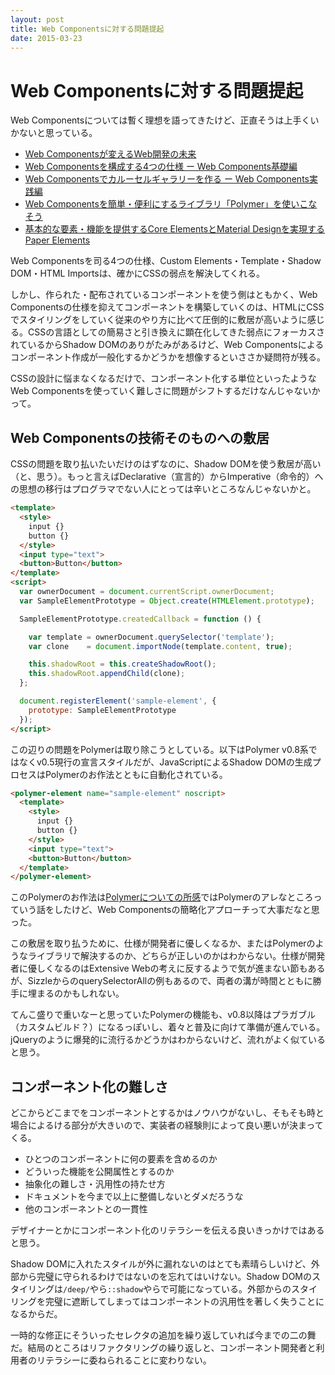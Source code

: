 ```yaml
---
layout: post
title: Web Componentsに対する問題提起
date: 2015-03-23
---
```


# Web Componentsに対する問題提起

Web Componentsについては暫く理想を語ってきたけど、正直そうは上手くいかないと思っている。

- [Web Componentsが変えるWeb開発の未来](https://html5experts.jp/1000ch/8906/)
- [Web Componentsを構成する4つの仕様 ー Web Components基礎編](https://html5experts.jp/1000ch/11142/)
- [Web Componentsでカルーセルギャラリーを作る ー Web Components実践編](https://html5experts.jp/1000ch/11626/)
- [Web Componentsを簡単・便利にするライブラリ「Polymer」を使いこなそう](https://html5experts.jp/1000ch/11905/)
- [基本的な要素・機能を提供するCore ElementsとMaterial Designを実現するPaper Elements](https://html5experts.jp/1000ch/12477/)

Web Componentsを司る4つの仕様、Custom Elements・Template・Shadow DOM・HTML Importsは、確かにCSSの弱点を解決してくれる。

しかし、作られた・配布されているコンポーネントを使う側はともかく、Web Componentsの仕様を抑えてコンポーネントを構築していくのは、HTMLにCSSでスタイリングをしていく従来のやり方に比べて圧倒的に敷居が高いように感じる。CSSの言語としての簡易さと引き換えに顕在化してきた弱点にフォーカスされているからShadow DOMのありがたみがあるけど、Web Componentsによるコンポーネント作成が一般化するかどうかを想像するといささか疑問符が残る。

CSSの設計に悩まなくなるだけで、コンポーネント化する単位といったようなWeb Componentsを使っていく難しさに問題がシフトするだけなんじゃないかって。

## Web Componentsの技術そのものへの敷居

CSSの問題を取り払いたいだけのはずなのに、Shadow DOMを使う敷居が高い（と、思う）。もっと言えばDeclarative（宣言的）からImperative（命令的）への思想の移行はプログラマでない人にとっては辛いところなんじゃないかと。

```html
<template>
  <style>
    input {}
    button {}
  </style>
  <input type="text">
  <button>Button</button>
</template>
<script>
  var ownerDocument = document.currentScript.ownerDocument;
  var SampleElementPrototype = Object.create(HTMLElement.prototype);

  SampleElementPrototype.createdCallback = function () {

    var template = ownerDocument.querySelector('template');
    var clone    = document.importNode(template.content, true);

    this.shadowRoot = this.createShadowRoot();
    this.shadowRoot.appendChild(clone);
  };

  document.registerElement('sample-element', {
    prototype: SampleElementPrototype
  });
</script>
```
この辺りの問題をPolymerは取り除こうとしている。以下はPolymer v0.8系ではなくv0.5現行の宣言スタイルだが、JavaScriptによるShadow DOMの生成プロセスはPolymerのお作法とともに自動化されている。

```html
<polymer-element name="sample-element" noscript>
  <template>
    <style>
      input {}
      button {}
    </style>
    <input type="text">
    <button>Button</button>
  </template>
</polymer-element>
```

このPolymerのお作法は[Polymerについての所感](/posts/2015/polymer-is.html)ではPolymerのアレなところっていう話をしたけど、Web Componentsの簡略化アプローチって大事だなと思った。

この敷居を取り払うために、仕様が開発者に優しくなるか、またはPolymerのようなライブラリで解決するのか、どちらが正しいのかはわからない。仕様が開発者に優しくなるのはExtensive Webの考えに反するようで気が進まない節もあるが、SizzleからのquerySelectorAllの例もあるので、両者の溝が時間とともに勝手に埋まるのかもしれない。

てんこ盛りで重いなーと思っていたPolymerの機能も、v0.8以降はプラガブル（カスタムビルド？）になるっぽいし、着々と普及に向けて準備が進んでいる。jQueryのように爆発的に流行るかどうかはわからないけど、流れがよく似ていると思う。

## コンポーネント化の難しさ

どこからどこまでをコンポーネントとするかはノウハウがないし、そもそも時と場合によるける部分が大きいので、実装者の経験則によって良い悪いが決まってくる。

- ひとつのコンポーネントに何の要素を含めるのか
- どういった機能を公開属性とするのか
- 抽象化の難しさ・汎用性の持たせ方
- ドキュメントを今まで以上に整備しないとダメだろうな
- 他のコンポーネントとの一貫性

デザイナーとかにコンポーネント化のリテラシーを伝える良いきっかけではあると思う。

Shadow DOMに入れたスタイルが外に漏れないのはとても素晴らしいけど、外部から完璧に守られるわけではないのを忘れてはいけない。Shadow DOMのスタイリングは`/deep/`やら`::shadow`やらで可能になっている。外部からのスタイリングを完璧に遮断してしまってはコンポーネントの汎用性を著しく失うことになるからだ。

一時的な修正にそういったセレクタの追加を繰り返していれば今までの二の舞だ。結局のところはリファクタリングの繰り返しと、コンポーネント開発者と利用者のリテラシーに委ねられることに変わりない。
